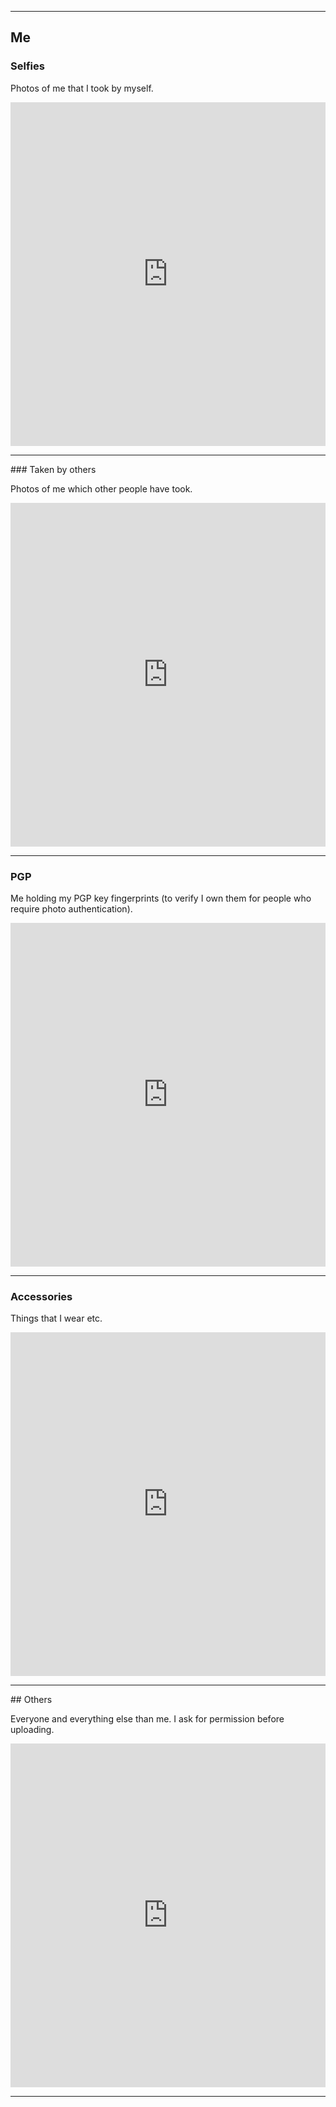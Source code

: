 <!DOCTYPE html>
<html>
<head>
<meta charset="UTF-8" />
<!-- <meta http-equiv="refresh" content="60" /> -->
<meta name="description" content="This page contains most of my imgur albums.." />
<meta name="keywords" content="" />
<meta name="author" content="Mikaela Suomalainen" />
<link rel="canonical" href="https://mkaysi.github.io/pages/photos.html">
<title>Photo albums that are embedded from my imgur account.</title>
<link rel="stylesheet" type="text/css" href="../css.css" />
</head>
<body>
<hr/>

## Me

### Selfies

Photos of me that I took by myself.

<iframe class="imgur-album" width="100%" height="550" frameborder="0" src="https://imgur.com/a/8b4EY/embed"></iframe>

<hr/>
### Taken by others

Photos of me which other people have took.

<iframe class="imgur-album" width="100%" height="550" frameborder="0" src="https://imgur.com/a/pfCvJ/embed"></iframe>
<hr/>

### PGP

Me holding my PGP key fingerprints (to verify I own them for people who 
require photo authentication).

<iframe class="imgur-album" width="100%" height="550" frameborder="0" src="https://imgur.com/a/N8Kwa/embed"></iframe>

<hr/>

### Accessories

Things that I wear etc.

<iframe class="imgur-album" width="100%" height="550" frameborder="0" src="https://imgur.com/a/XqFg6/embed"></iframe>

<hr/>
## Others

Everyone and everything else than me. I ask for permission before 
uploading.

<iframe class="imgur-album" width="100%" height="550" frameborder="0" src="https://imgur.com/a/XCV8k/embed"></iframe>

<hr/>
<script>
  (function(i,s,o,g,r,a,m){i['GoogleAnalyticsObject']=r;i[r]=i[r]||function(){
    (i[r].q=i[r].q||[]).push(arguments)},i[r].l=1*new Date();a=s.createElement(o),
      m=s.getElementsByTagName(o)[0];a.async=1;a.src=g;m.parentNode.insertBefore(a,m)
        })(window,document,'script','//www.google-analytics.com/analytics.js','ga');

          ga('create', 'UA-40171169-1', 'mkaysi.github.io');
            ga('send', 'pageview');

            </script>
</body>
</html>
<!-- vim : set ft=markdown-->
